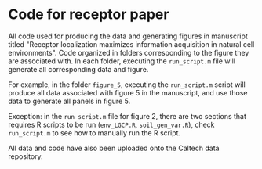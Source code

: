 # Code for receptor paper
All code used for producing the data and generating figures in manuscript titled 
"Receptor localization maximizes information acquisition in natural cell environments". 
Code organized in folders corresponding to the figure they are associated with. In each folder, 
executing the `run_script.m` file will generate all corresponding data and figure.

For example, in the folder `figure_5`, executing the `run_script.m` script will produce all data associated
with figure 5 in the manuscript, and use those data to generate all panels in figure 5.

Exception: in the `run_script.m` file for figure 2, there are two sections that requires R scripts to be run 
(`env_LGCP.R`, `soil_gen_var.R`), check `run_script.m` to see how to manually run the R script.

All data and code have also been uploaded onto the Caltech data repository. 
